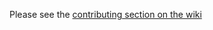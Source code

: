 Please see the [contributing section on the wiki](https://github.com/VKoskiv/c-ray/wiki/Contributing)
